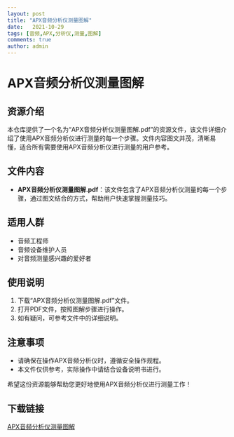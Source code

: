 ```yaml
---
layout: post
title: "APX音频分析仪测量图解"
date:   2021-10-29
tags: [音频,APX,分析仪,测量,图解]
comments: true
author: admin
---
```

# APX音频分析仪测量图解

## 资源介绍

本仓库提供了一个名为“APX音频分析仪测量图解.pdf”的资源文件，该文件详细介绍了使用APX音频分析仪进行测量的每一个步骤。文件内容图文并茂，清晰易懂，适合所有需要使用APX音频分析仪进行测量的用户参考。

## 文件内容

- **APX音频分析仪测量图解.pdf**：该文件包含了APX音频分析仪测量的每一个步骤，通过图文结合的方式，帮助用户快速掌握测量技巧。

## 适用人群

- 音频工程师
- 音频设备维护人员
- 对音频测量感兴趣的爱好者

## 使用说明

1. 下载“APX音频分析仪测量图解.pdf”文件。
2. 打开PDF文件，按照图解步骤进行操作。
3. 如有疑问，可参考文件中的详细说明。

## 注意事项

- 请确保在操作APX音频分析仪时，遵循安全操作规程。
- 本文件仅供参考，实际操作中请结合设备说明书进行。

希望这份资源能够帮助您更好地使用APX音频分析仪进行测量工作！

## 下载链接

[APX音频分析仪测量图解](https://pan.quark.cn/s/7a0084413ce5)